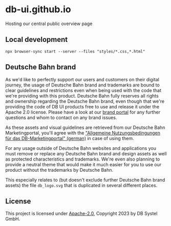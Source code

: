 # db-ui.github.io

Hosting our central public overview page

## Local development

`npx browser-sync start --server --files "styles/*.css,*.html"`

## Deutsche Bahn brand

As we'd like to perfectly support our users and customers on their digital journey, the usage of Deutsche Bahn brand and trademarks are bound to clear guidelines and restrictions even when being used with the code that we're providing with this product.
Deutsche Bahn fully reserves all rights and ownership regarding the Deutsche Bahn brand, even though that we're providing the code of DB UI products free to use and release it under the Apache 2.0 license.
Please have a look at our [brand portal](https://marketingportal.extranet.deutschebahn.com/) for any further questions and whom to contact on any brand issues.

As these assets and visual guidelines are retrieved from our Deutsche Bahn Marketingportal, you'll agree with the ["Allgemeine Nutzungsbedingungen für das DB-Marketingportal" (german)](https://marketingportal.extranet.deutschebahn.com/marketingportal/Nutzungsbedingungen-9702684) in case of using them.

For any usage outside of Deutsche Bahn websites and applications you must remove or replace any Deutsche Bahn brand and design assets as well as protected characteristics and trademarks. We're even also planning to provide a neutral theme that would make it much easier for you to use our product without the trademarks by Deutsche Bahn.

This especially relates to (but doesn't exclude further Deutsche Bahn brand assets) the file `db_logo.svg` that is duplicated in several different places.

## License

This project is licensed under [Apache-2.0](LICENSE), Copyright 2023 by DB Systel GmbH.
